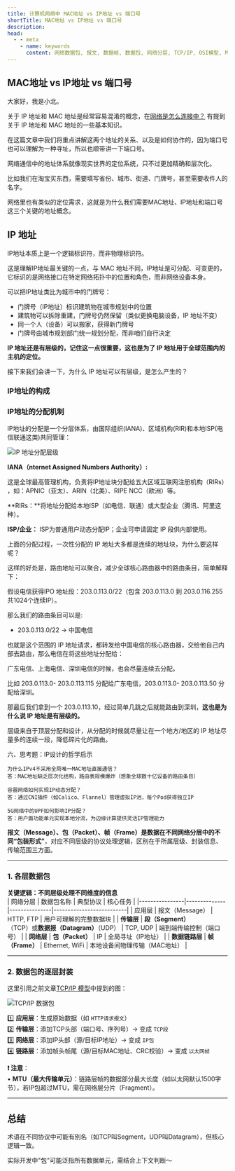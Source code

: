 ```yaml
---
title: 计算机网络中 MAC地址 vs IP地址 vs 端口号
shortTitle: MAC地址 vs IP地址 vs 端口号
description:  
head:
  - - meta
    - name: keywords
      content: 网络数据包, 报文, 数据帧, 数据包, 网络分层, TCP/IP, OSI模型, MTU, 数据封装, 网络通信
---
```


## MAC地址 vs IP地址 vs 端口号


大家好，我是小北。

关于 IP 地址和 MAC 地址是经常容易混淆的概念，在[网络是怎么连接中？](https://csguide.cn/network/overview/30_how_networks_connect.html) 有提到关于 IP 地址和 MAC 地址的一些基本知识。

在这篇文章中我们将重点讲解这两个地址的关系、以及是如何协作的，因为端口号也可以理解为一种寻址，所以也顺带讲一下端口号。


网络通信中的地址体系就像现实世界的定位系统，只不过更加精确和层次化。

比如我们在淘宝买东西，需要填写省份、城市、街道、门牌号，甚至需要收件人的名字。

网络里也有类似的定位需求，这就是为什么我们需要MAC地址、IP地址和端口号这三个关键的地址概念。

## IP 地址

IP地址本质上是一个逻辑标识符，而非物理标识符。

这是理解IP地址最关键的一点，与 MAC 地址不同，IP地址是可分配、可变更的，它标识的是网络接口在特定网络拓扑中的位置和角色，而非网络设备本身。

可以把IP地址类比为城市中的门牌号：
* 门牌号（IP地址）标识建筑物在城市规划中的位置
* 建筑物可以拆除重建，门牌号仍然保留（类似更换电脑设备，IP 地址不变）
* 同一个人（设备）可以搬家，获得新门牌号
* 门牌号由城市规划部门统一规划分配，而非咱们自行决定

**IP 地址还是有层级的，记住这一点很重要，这也是为了 IP 地址用于全球范围内的主机的定位。**

接下来我们会讲一下，为什么 IP 地址可以有层级，是怎么产生的？


### IP地址的构成

### IP地址的分配机制

IP地址的分配是一个分层体系，由国际组织(IANA)、区域机构(RIR)和本地ISP(电信联通这类)共同管理：

![IP 地址分配层级](https://cdn.how2cs.cn/gzh/2025-03-11-ip-allocation-diagram.svg)

**IANA（nternet Assigned Numbers Authority）:**

这是全球最高管理机构，负责将IP地址块分配给​五大区域互联网注册机构（RIRs）​，如：APNIC（亚太）、ARIN（北美）、RIPE NCC（欧洲）等。

**​RIRs：**将地址分配给本地ISP（如电信、联通）或大型企业（腾讯、阿里这种）。

**​ISP/企业：** ISP为普通用户动态分配IP；企业可申请固定 IP 段供内部使用。

上面的分配过程，一次性分配的 IP 地址大多都是连续的地址块，为什么要这样呢？

这样的好处是，路由地址可以聚合，减少全球核心路由器中的路由条目，简单解释下：

假设电信获得IPO 地址段：203.0.113.0/22（包含 203.0.113.0 到 203.0.116.255 共1024个连续IP）。

那么我们的路由条目可以是:

 * 203.0.113.0/22 -> 中国电信

 也就是这个范围的 IP 地址请求，都转发给中国电信的核心路由器，交给他自己内部去路由，那么电信在将这些地址分配给：

 广东电信、上海电信、深圳电信的时候，也会尽量连续去分配。

 比如 203.0.113.0- 203.0.113.115 分配给广东电信，203.0.113.0- 203.0.113.50 分配给深圳。

 那最后我们拿到一个 203.0.113.10，经过简单几跳之后就能路由到深圳，**这也是为什么说 IP 地址是有层级的。**

 层级来自于顶层分配和设计，从分配的时候就尽量让在一个地方/地区的 IP 地址尽量多的连续一段，降低碎片化的路由。

 

六、思考题：IP设计的哲学启示

    ​为什么IPv4不采用全局唯一MAC地址直接通信？
    答：MAC地址缺乏层次化结构，路由表规模爆炸（想象全球数十亿设备的路由条目）

    ​容器网络如何实现IP动态分配？
    答：通过CNI插件（如Calico、Flannel）管理虚拟IP池，每个Pod获得独立IP

    ​5G网络中的UPF如何影响IP分配？
    答：用户面功能单元实现本地分流，为边缘计算提供灵活IP管理能力


**报文（Message）、包（Packet）、帧（Frame）是数据在不同网络分层中的不同“包装形式”**，对应不同层级的协议处理逻辑，区别在于所属层级、封装信息、传输范围三方面。

---

### 1. 各层数据包
**关键逻辑：不同层级处理不同维度的信息**  
| 网络分层       | 数据包名称 | 典型协议      | 核心任务                 |
|----------------|--------------|---------------|--------------------------|
| 应用层         | 报文（Message）   | HTTP, FTP     | 用户可理解的完整数据块   |
| **传输层**     | **段（Segment）**<br>（TCP）或**数据报（Datagram）**（UDP） | TCP, UDP      | 端到端传输控制（端口号） |
| **网络层**     | **包（Packet）**  | IP            | 全局寻址（IP地址）       |
| **数据链路层** | **帧（Frame）**  | Ethernet, WiFi | 本地设备间物理传输（MAC地址） |

---

### 2. 数据包的逐层封装

这里引用之前文章[TCP/IP 模型](https://csguide.cn/network/overview/20_protocol.html#%E7%BD%91%E7%BB%9C%E5%8D%8F%E8%AE%AE%E5%B0%81%E8%A3%85%E5%92%8C%E8%A7%A3%E5%8C%85)中提到的图：

![TCP/IP 数据包](https://cdn.how2cs.cn/gzh/2025-03-04-tcp-ip-encapsulation.svg)


1️⃣ **应用层**：生成原始数据（如 `HTTP请求报文`）  
2️⃣ **传输层**：添加TCP头部（端口号、序列号）→ 变成 `TCP段`  
3️⃣ **网络层**：添加IP头部（源/目标IP地址）→ 变成 `IP包`  
4️⃣ **链路层**：添加帧头帧尾（源/目标MAC地址、CRC校验）→ 变成 `以太网帧`

**❗ 注意**：  
• **MTU（最大传输单元）**：链路层帧的数据部分最大长度（如以太网默认1500字节），若IP包超过MTU，需在网络层分片（Fragment）。

---



## 总结


术语在不同协议中可能有别名（如TCP叫Segment，UDP叫Datagram），但核心逻辑一致。

实际开发中"包"可能泛指所有数据单元，需结合上下文判断～
